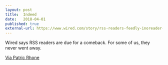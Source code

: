 ```yaml
---
layout: post
title:  Indeed
date:   2018-04-01
published: true
external-url: https://www.wired.com/story/rss-readers-feedly-inoreader-old-reader/
---
```


Wired says RSS readers are due for a comeback. For some of us, they never went away.

[Via Patric Rhone](http://www.patrickrhone.net/3704-2/)